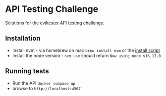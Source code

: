 # API Testing Challenge

Solutions for the [eviltester API testing challenge](https://www.eviltester.com/page/tools/apichallenges/).

## Installation

* Install nvm - via homebrew on mac `brew install nvm` or the [install script](https://github.com/nvm-sh/nvm)
* Install the node version - `nvm use` should return `Now using node v16.17.0` 

## Running tests

* Run the API `docker compose up`
* browse to `http://localhost:4567`